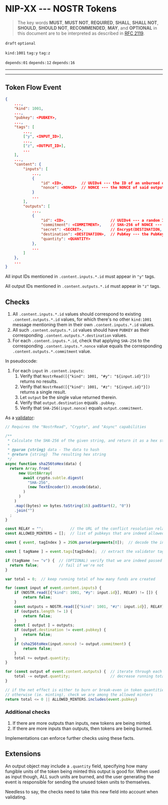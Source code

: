 <!-- markdownlint-enable -->
<!-- markdownlint-disable MD013 -->

# NIP-XX --- NOSTR Tokens

> The key words **MUST**, **MUST NOT**, **REQUIRED**, **SHALL**, **SHALL NOT**, **SHOULD**, **SHOULD NOT**, **RECOMMENDED**,  **MAY**, and **OPTIONAL** in this document are to be interpreted as described in [RFC 2119](https://www.rfc-editor.org/rfc/rfc2119.txt).

`draft` `optional`

`kind:1001`
`tag:y` `tag:z`

`depends:01` `depends:12` `depends:16`

---

---

## Token Flow Event

```json
{
    ...,
    "kind": 1001,
    ...,
    "pubkey": <PUBKEY>,
    ...,
    "tags": [
        ...,
        ["y", <INPUT_ID>],
        ...,
        ["z", <OUTPUT_ID>],
        ...
    ],
    ...,
    "content": {
        "inputs": [
            ...,
            {
                "id" <ID>,        // UUIDv4 --- the ID of an unburned output
                "nonce": <NONCE>  // NONCE --- the NONCE of said output, such that SHA-256(NONCE) == Output(ID).commitment
            }
            ...
        ],
        "outputs": [
            ...,
            {
                "id": <ID>,                    // UUIDv4 --- a random ID to associate to this output
                "commitment": <COMMITMENT>,    // SHA-256 of NONCE --- public commitment to the value of NONCE
                "secret": <SECRET>,            // Encrypt(DESTINATION, NONCE) --- private revelation of the value of NONCE
                "destination": <DESTINATION>,  // PubKey --- the PubKey of the output's destination,
                "quantity": <QUANTITY>
            },
            ...
        ]
    },
    ...
}
```

All input IDs mentioned in `.content.inputs.*.id` must appear in `"y"` tags.

All output IDs mentioned in `.content.outputs.*.id` must appear in `"z"` tags.

## Checks

1. All `.content.inputs.*.id` values should correspond to existing `.content.outputs.*.id` values, for which there's no other `kind:1001` message mentioning them in their own `.content.inputs.*.id` values.
2. All such `.content.outputs.*.id` values should have `PUBKEY` as their corresponding `.content.outputs.*.destination` values.
3. For each `.content.inputs.*.id`, check that applying `SHA-256` to the corresponding `.content.inputs.*.nonce` value equals the corresponding `.content.outputs.*.commitment` value.

In pseudocode:

1. For each `input` in `.content.inputs`:
    1. Verify that `NostrRead([{"kind": 1001, "#y": "${input.id}"}])` returns no results.
    2. Verify that `NostrRead([{"kind": 1001, "#z": "${input.id}"}])` returns a single result.
    3. Let `output` be the single value returned therein.
    4. Verify that `output.destination` equals `.pubkey`.
    5. Verify that `SHA-256(input.nonce)` equals `output.commitment`.

As a [validator](validators.md):

```javascript
// Requires the "NostrRead", "Crypto", and "Async" capabilities

/**
 * Calculate the SHA-256 of the given string, and return it as a hex string
 *
 * @param {string} data - The data to hash
 * @return {string}  The resulting hex string
 */
async function sha256toHex(data) {
  return Array.from(
      new Uint8Array(
        await crypto.subtle.digest(
          "SHA-256",
          (new TextEncoder()).encode(data),
        )
      )
    )
    .map((bytes) => bytes.toString(16).padStart(2, "0"))
    .join("")
  ;
}

const RELAY = "";            // the URL of the conflict resolution relay to use
const ALLOWED_MINTERS = [];  // list of pubkeys that are indeed allowed to mint

const { event, tagIndex } = JSON.parse(arguments[0]);  // decode the input argument, and extract event and tagIndex

const [ tagName ] = event.tags[tagIndex];  // extract the validator tag name

if (tagName !== "v") {  // (OPTIONAL) verify that we are indeed passed a validator tag
  return false;         // fail if we're not
}

var total = 0;  // keep running total of how many funds are created

for (const input of event.content.inputs) {                               // iterate through each input
    if (NOSTR.read([{"kind": 1001, "#y": input.id}], RELAY) != []) {      // verify that the input is not
        return false;                                                     // already burnt, fail otherwise
    }
    const outputs = NOSTR.read([{"kind": 1001, "#z": input.id}], RELAY);  // retrieve all outputs associated to this input
    if (outputs.length != 1) {                                            // check there's only one,
        return false;                                                     // fail otherwise
    }
    const [ output ] = outputs;                                           // keep said output
    if (output.destination != event.pubkey) {                             // verify it's directed to us,
        return false;                                                     // fail otherwise
    }
    if (sha256toHex(input.nonce) != output.commitment) {                  // verify it matches the commitment,
        return false;                                                     // fail otherwise
    }
    total += output.quantity;                                             // accumulate running total
}

for (const output of event.content.outputs) {  // iterate through each output
    total -= output.quantity;                  // decrease running total
}

// if the net effect is either to burn or break-even in token quantities, return true,
// otherwise (ie. minting), check we are among the allowed minters
return total <= 0 || ALLOWED_MINTERS.includes(event.pubkey)
```

### Additional checks

1. If there are more outputs than inputs, new tokens are being minted.
2. If there are more inputs than outputs, then tokens are being burned.

Implementations can enforce further checks using these facts.

## Extensions

An output object may include a `.quantity` field, specifying how many fungible units of the token being minted this output is good for.
When used as input though, ALL such units are burned, and the user generating the event is responsible for sending the unused token units to themselves.

Needless to say, the checks need to take this new field into account when validating.
